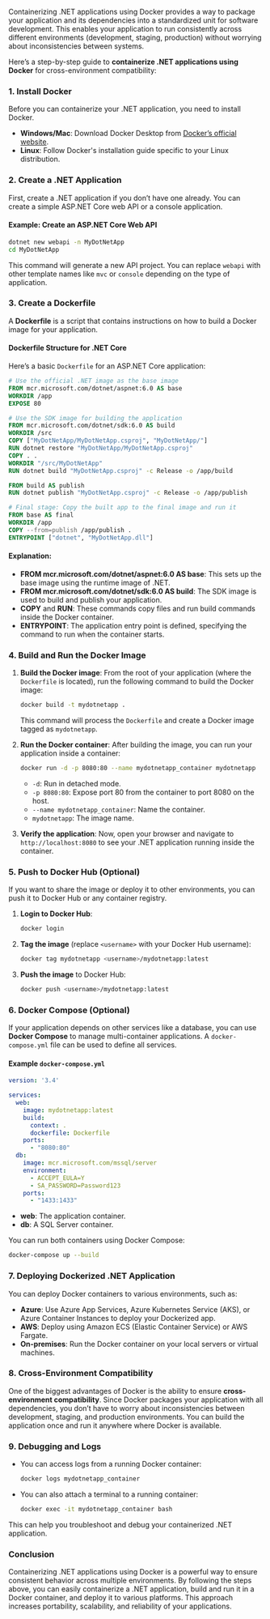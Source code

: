 Containerizing .NET applications using Docker provides a way to package your application and its dependencies into a standardized unit for software development. This enables your application to run consistently across different environments (development, staging, production) without worrying about inconsistencies between systems.

Here’s a step-by-step guide to **containerize .NET applications using Docker** for cross-environment compatibility:

### 1. **Install Docker**
Before you can containerize your .NET application, you need to install Docker.

- **Windows/Mac**: Download Docker Desktop from [Docker’s official website](https://www.docker.com/products/docker-desktop).
- **Linux**: Follow Docker's installation guide specific to your Linux distribution.

### 2. **Create a .NET Application**

First, create a .NET application if you don’t have one already. You can create a simple ASP.NET Core web API or a console application.

#### Example: Create an ASP.NET Core Web API
```bash
dotnet new webapi -n MyDotNetApp
cd MyDotNetApp
```

This command will generate a new API project. You can replace `webapi` with other template names like `mvc` or `console` depending on the type of application.

### 3. **Create a Dockerfile**

A **Dockerfile** is a script that contains instructions on how to build a Docker image for your application.

#### Dockerfile Structure for .NET Core

Here’s a basic `Dockerfile` for an ASP.NET Core application:

```Dockerfile
# Use the official .NET image as the base image
FROM mcr.microsoft.com/dotnet/aspnet:6.0 AS base
WORKDIR /app
EXPOSE 80

# Use the SDK image for building the application
FROM mcr.microsoft.com/dotnet/sdk:6.0 AS build
WORKDIR /src
COPY ["MyDotNetApp/MyDotNetApp.csproj", "MyDotNetApp/"]
RUN dotnet restore "MyDotNetApp/MyDotNetApp.csproj"
COPY . .
WORKDIR "/src/MyDotNetApp"
RUN dotnet build "MyDotNetApp.csproj" -c Release -o /app/build

FROM build AS publish
RUN dotnet publish "MyDotNetApp.csproj" -c Release -o /app/publish

# Final stage: Copy the built app to the final image and run it
FROM base AS final
WORKDIR /app
COPY --from=publish /app/publish .
ENTRYPOINT ["dotnet", "MyDotNetApp.dll"]
```

#### Explanation:
- **FROM mcr.microsoft.com/dotnet/aspnet:6.0 AS base**: This sets up the base image using the runtime image of .NET.
- **FROM mcr.microsoft.com/dotnet/sdk:6.0 AS build**: The SDK image is used to build and publish your application.
- **COPY** and **RUN**: These commands copy files and run build commands inside the Docker container.
- **ENTRYPOINT**: The application entry point is defined, specifying the command to run when the container starts.

### 4. **Build and Run the Docker Image**

1. **Build the Docker image**:
   From the root of your application (where the `Dockerfile` is located), run the following command to build the Docker image:
   
   ```bash
   docker build -t mydotnetapp .
   ```

   This command will process the `Dockerfile` and create a Docker image tagged as `mydotnetapp`.

2. **Run the Docker container**:
   After building the image, you can run your application inside a container:

   ```bash
   docker run -d -p 8080:80 --name mydotnetapp_container mydotnetapp
   ```

   - `-d`: Run in detached mode.
   - `-p 8080:80`: Expose port 80 from the container to port 8080 on the host.
   - `--name mydotnetapp_container`: Name the container.
   - `mydotnetapp`: The image name.

3. **Verify the application**:
   Now, open your browser and navigate to `http://localhost:8080` to see your .NET application running inside the container.

### 5. **Push to Docker Hub (Optional)**

If you want to share the image or deploy it to other environments, you can push it to Docker Hub or any container registry.

1. **Login to Docker Hub**:
   ```bash
   docker login
   ```

2. **Tag the image** (replace `<username>` with your Docker Hub username):
   ```bash
   docker tag mydotnetapp <username>/mydotnetapp:latest
   ```

3. **Push the image** to Docker Hub:
   ```bash
   docker push <username>/mydotnetapp:latest
   ```

### 6. **Docker Compose (Optional)**

If your application depends on other services like a database, you can use **Docker Compose** to manage multi-container applications. A `docker-compose.yml` file can be used to define all services.

#### Example `docker-compose.yml`
```yaml
version: '3.4'

services:
  web:
    image: mydotnetapp:latest
    build:
      context: .
      dockerfile: Dockerfile
    ports:
      - "8080:80"
  db:
    image: mcr.microsoft.com/mssql/server
    environment:
      - ACCEPT_EULA=Y
      - SA_PASSWORD=Password123
    ports:
      - "1433:1433"
```

- **web**: The application container.
- **db**: A SQL Server container.

You can run both containers using Docker Compose:

```bash
docker-compose up --build
```

### 7. **Deploying Dockerized .NET Application**

You can deploy Docker containers to various environments, such as:

- **Azure**: Use Azure App Services, Azure Kubernetes Service (AKS), or Azure Container Instances to deploy your Dockerized app.
- **AWS**: Deploy using Amazon ECS (Elastic Container Service) or AWS Fargate.
- **On-premises**: Run the Docker container on your local servers or virtual machines.

### 8. **Cross-Environment Compatibility**

One of the biggest advantages of Docker is the ability to ensure **cross-environment compatibility**. Since Docker packages your application with all dependencies, you don’t have to worry about inconsistencies between development, staging, and production environments. You can build the application once and run it anywhere where Docker is available.

### 9. **Debugging and Logs**

- You can access logs from a running Docker container:
  ```bash
  docker logs mydotnetapp_container
  ```

- You can also attach a terminal to a running container:
  ```bash
  docker exec -it mydotnetapp_container bash
  ```

This can help you troubleshoot and debug your containerized .NET application.

### Conclusion

Containerizing .NET applications using Docker is a powerful way to ensure consistent behavior across multiple environments. By following the steps above, you can easily containerize a .NET application, build and run it in a Docker container, and deploy it to various platforms. This approach increases portability, scalability, and reliability of your applications.